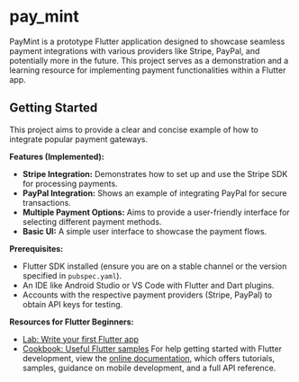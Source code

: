 # pay_mint

PayMint is a prototype Flutter application designed to showcase seamless payment integrations with various providers like Stripe, PayPal, and potentially more in the future. This project serves as a demonstration and a learning resource for implementing payment functionalities within a Flutter app.

## Getting Started

This project aims to provide a clear and concise example of how to integrate popular payment gateways.

**Features (Implemented):**

- **Stripe Integration:** Demonstrates how to set up and use the Stripe SDK for processing payments.
- **PayPal Integration:** Shows an example of integrating PayPal for secure transactions.
- **Multiple Payment Options:** Aims to provide a user-friendly interface for selecting different payment methods.
- **Basic UI:** A simple user interface to showcase the payment flows.

**Prerequisites:**

- Flutter SDK installed (ensure you are on a stable channel or the version specified in `pubspec.yaml`).
- An IDE like Android Studio or VS Code with Flutter and Dart plugins.
- Accounts with the respective payment providers (Stripe, PayPal) to obtain API keys for testing.

**Resources for Flutter Beginners:**

- [Lab: Write your first Flutter app](https://docs.flutter.dev/get-started/codelab)
- [Cookbook: Useful Flutter samples](https://docs.flutter.dev/cookbook)
For help getting started with Flutter development, view the
[online documentation](https://docs.flutter.dev/), which offers tutorials,
samples, guidance on mobile development, and a full API reference.
